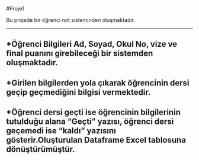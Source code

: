 #Proje1 

Bu projede bir öğrenci not sisteminden oluşmaktadır.

---
*Öğrenci Bilgileri Ad, Soyad, Okul No, vize ve final puanını girebileceği bir sistemden oluşmaktadır. 
---
*Girilen bilgilerden yola çıkarak öğrencinin dersi geçip geçmediğini bilgisi vermektedir.
---
*Öğrenci dersi geçti ise öğrencinin bilgilerinin tutulduğu alana “Geçti” yazısı, öğrenci dersi geçemedi ise “kaldı” yazısını gösterir.Oluşturulan Dataframe Excel tablosuna dönüştürümüştür.
---
